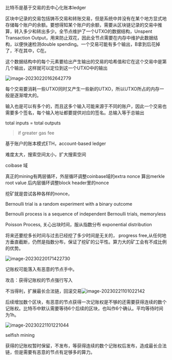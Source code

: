 比特币是基于交易的去中心化账本ledger

区块中记录的交易包括铸币交易和转账交易，但是系统中并没有在某个地方显式地存储每个账户的余额。要想得知某个账户的余额，需要从区块链记录的交易中推算，转入多少和转出多少。全节点维护了一个UTXO的数据结构，Unspent Transaction Output，用来防止双花，因此全节点需要在内存中维护此数据结构，以便快速检测double spending。一个交易可能有多个输出，B拿到后花掉了，不在其中，C在。

这个数据结构中的每个元素要给出产生输出的交易的哈希值和它在这个交易中是第几个输出，这样就可以定位到这一个UTXO中的输出

![image-20230220162642779](E:\myblog\csmasterway.github.io\images\blog\image-20230220162642779.png)

每个交易要消耗一些UTXO同时又产生一些新的UTXO，所以UTXO所占的内存一般是逐渐增大的。

输入也是可以有多个的，而且这多个输入可能来源于不同的账户，因此一个交易也需要多个签名，每个输入地址都要提供对应的签名。总输入等于总输出

total inputs = total outputs

> if greater gas fee

基于账户的账本模式ETH，account-based ledger

难度太大，搜索空间太小，扩大搜索空间

coibase 域

真正的mining有两层循环，外层循环调整coinbase域的extra nonce 算出merkle root value 后内层循环调整block header里的nonce

挖矿就是尝试各种各样的nonce，

Bernoulli trial is a random experiment with a binary outcome

Bernoulli process is a sequence of independent Bernoulli trials, memoryless

Poisson Process, 关心出块时间，服从指数分布 exponential distribution

将来还要挖多长时间与过去已经挖了多少时间是无关的， progress free,从任何地方垂直截断，仍然是指数分布，保证了挖矿的公平性。算力大的矿工会有不成比例的优势。

![image-20230220171422730](E:\myblog\csmasterway.github.io\images\blog\image-20230220171422730.png)

记账权可能落入有恶意的节点手中。 

攻击：获得记账权的节点强行写入

不当得利，扩展最长合法链，回滚交易![image-20230221101022142](E:\myblog\csmasterway.github.io\images\blog\image-20230221101022142.png)

后续增加数个区块，有恶意的节点获得一次记账权是不够的还需要获得连续的数个记账权。比特币中默认需要等待6个后续的区块，也叫作6个确认。平均等待时间为1h。

![image-20230221101221044](E:\myblog\csmasterway.github.io\images\blog\image-20230221101221044.png)

selfish mining

获得的记账权暂时保留，不发布，等获得连续的数个记账权后发布，造成最长合法链，但是需要有恶意的节点有足够多的算力。